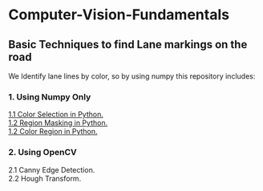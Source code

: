 # Computer-Vision-Fundamentals
<h2>Basic Techniques to find Lane markings on the road</h2>
<p>
We Identify lane lines by color, so by using numpy this repository includes:<br>
 <h3> 1. Using Numpy Only </h3> 
<a href="https://github.com/salmayasserahmed/Computer-Vision-Fundamentals/blob/main/Using%20Numpy/ColorSelection.py"> 1.1 Color Selection in Python. </a> <br>
<a href="https://github.com/salmayasserahmed/Computer-Vision-Fundamentals/blob/main/Using%20Numpy/RegionMasking.py"> 1.2 Region Masking in Python. </a><br>
<a href="https://github.com/salmayasserahmed/Computer-Vision-Fundamentals/blob/main/Using%20Numpy/ColorSelectionAndRegionMasking.py"> 1.2 Color Region in Python.</a>  <br>
  </p>

 <h3> 2. Using OpenCV </h3>
 2.1 Canny Edge Detection. <br>
 2.2 Hough Transform. <br>

